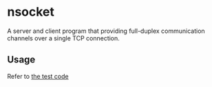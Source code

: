# nsocket
A server and client program that providing full-duplex communication channels over a single TCP connection.

## Usage
Refer to [the test code](/src/test/java/com/github/kamatama41/socket/InteractionTest.java)
